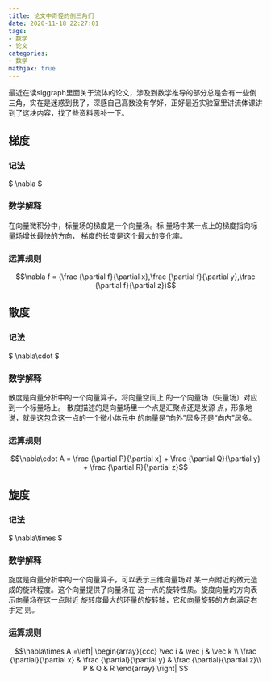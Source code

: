 ```yaml
---
title: 论文中奇怪的倒三角们
date: 2020-11-18 22:27:01
tags: 
- 数学
- 论文
categories:
- 数学
mathjax: true
---
```

最近在读siggraph里面关于流体的论文，涉及到数学推导的部分总是会有一些倒三角，实在是迷惑到我了，深感自己高数没有学好，正好最近实验室里讲流体课讲到了这块内容，找了些资料恶补一下。

<!--more-->

## 梯度

### 记法
$ \nabla $

### 数学解释
在向量微积分中，标量场的梯度是一个向量场。标
量场中某一点上的梯度指向标量场增长最快的方向，
梯度的长度是这个最大的变化率。

### 运算规则
$$\nabla f = (\frac {\partial f}{\partial x},\frac {\partial f}{\partial y},\frac {\partial f}{\partial z})$$

## 散度
### 记法
$ \nabla\cdot $

### 数学解释
散度是向量分析中的一个向量算子，将向量空间上
的一个向量场（矢量场）对应到一个标量场上。
散度描述的是向量场里一个点是汇聚点还是发源
点，形象地说，就是这包含这一点的一个微小体元中
的向量是“向外”居多还是“向内”居多。

### 运算规则
$$\nabla\cdot A = \frac {\partial P}{\partial x} + \frac {\partial Q}{\partial y} + \frac {\partial R}{\partial z}$$


## 旋度
### 记法
$ \nabla\times $

### 数学解释
旋度是向量分析中的一个向量算子，可以表示三维向量场对
某一点附近的微元造成的旋转程度。这个向量提供了向量场在
这一点的旋转性质。旋度向量的方向表示向量场在这一点附近
旋转度最大的环量的旋转轴，它和向量旋转的方向满足右手定
则。

### 运算规则
$$\nabla\times A =\left|
\begin{array}{ccc} 
    \vec i &  \vec j & \vec k \\ 
    \frac {\partial}{\partial x} &    \frac {\partial}{\partial y}   & \frac {\partial}{\partial z}\\ 
    P & Q & R
\end{array} \right| 
$$